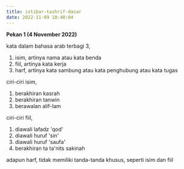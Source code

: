 ```yaml
---
title: istibar-tashrif-dasar
date: 2022-11-09 18:48:04
---
```


**Pekan 1 (4 November 2022)**

kata dalam bahasa arab terbagi 3,
1. isim, artinya nama atau kata benda
2. fiil, artinya kata kerja
3. harf, artinya kata sambung atau kata penghubung atau kata tugas

ciri-ciri isim,
1. berakhiran kasrah
2. berakhiran tanwin
3. berawalan alif-lam

ciri-ciri fiil,
1. diawali lafadz 'qod'
2. diawali huruf 'sin'
3. diawali huruf 'saufa'
4. berakhiran ta ta'nits sakinah

adapun harf, tidak memiliki tanda-tanda khusus, seperti isim dan fiil